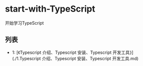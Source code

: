 # start-with-TypeScript

开始学习TypeScript  

## 列表

* 1: [《Typescript 介绍、Typescript 安装、Typescript 开发工具》](./1.Typescript 介绍、Typescript 安装、Typescript 开发工具.md)